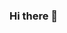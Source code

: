 ### Hi there 👋

<!--gue aldo umur gw 20 tahun 
**rivaldojrm/rivaldojrm** is a ✨ _special_ ✨ repository because its `README.md` (this file) appears on your GitHub profile.

Here are some ideas to get you started:

- 🔭 I’m currently tudying on universitas klabat ...
- 🌱 I’m currently learning accounting ...
- 👯 I’m looking to collaborate on music industry ...
- 🤔 I’m looking for help with ...
- 💬 Ask me about ...
- 📫 How to reach me: ...
- 😄 Pronouns: ...
- ⚡ Fun fact: ...
-->
